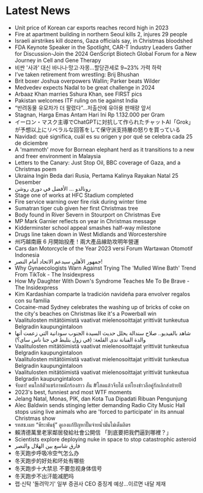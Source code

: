 # Latest News
-  Unit price of Korean car exports reaches record high in 2023
-  Fire at apartment building in northern Seoul kills 2, injures 29 people
-  Israeli airstrikes kill dozens, Gaza officials say, in Christmas bloodshed
-  FDA Keynote Speaker in the Spotlight, CAR-T Industry Leaders Gather for Discussion-Join the 2024 GenScript Biotech Global Forum for a New Journey in Cell and Gene Therapy
-  비싼 '사과' 대신 바나나·망고·자몽...할당관세로 9~23% 가력 하락
-  I’ve taken retirement from wrestling: Brij Bhushan
-  Brit boxer Joshua overpowers Wallin; Parker beats Wilder
-  Medvedev expects Nadal to be great challenge in 2024
-  Arbaaz Khan marries Sshura Khan, see FIRST pics
-  Pakistan welcomes ITF ruling on tie against India
-  “반려동물 유모차가 더 팔렸다”…저출산에 유아용 판매량 앞서
-  Stagnan, Harga Emas Antam Hari Ini Rp 1.132.000 per Gram
-  イーロン・マスク主導でChatGPTに対抗して作られたチャットAI「Grok」が予想以上にリベラルな回答をして保守派支持層の怒りを買っている
-  Navidad: qué significa, cuál es su origen y por qué se celebra cada 25 de diciembre
-  A 'mammoth' move for Bornean elephant herd as it transitions to a new and freer environment in Malaysia
-  Letters to the Canary: Just Stop Oil, BBC coverage of Gaza, and a Christmas poem
-  Ukraina Ingin Beda dari Rusia, Pertama Kalinya Rayakan Natal 25 Desember
-  رونالدو … الأفضل في دوري روشن
-  Stage one of works at HFC Stadium completed
-  Fire service warning over fire risk during winter time
-  Sumatran tiger cub given her first Christmas tree
-  Body found in River Severn in Stourport on Christmas Eve
-  MP Mark Garnier reflects on year in Christmas message
-  Kidderminster school appeal smashes half-way milestone
-  Drugs line taken down in West Midlands and Worcestershire
-  州巧越南廠 6 月開始投產！兩大產品線助攻明年營運
-  Cars dan Motorcycle of the Year 2023 versi Forum Wartawan Otomotif Indonesia
-  جمهور الأهلي سيدعم الاتحاد أمام النصر!
-  Why Gynaecologists Warn Against Trying The 'Mulled Wine Bath' Trend From TikTok - The Insidexpress
-  How My Daughter With Down's Syndrome Teaches Me To Be Brave - The Insidexpress
-  Kim Kardashian comparte la tradición navideña para envolver regalos con su familia
-  Cocaine-mad Sydney celebrates the washing up of bricks of coke on the city's beaches on Christmas like it's a Powerball win
-  Vaalitulosten mitätöimistä vaativat mielenosoittajat yrittivät tunkeutua Belgradin kaupungintaloon
-  شاهد بالفيديو.. صلاح سندالة يحلل حديث السيدة الجنوب سودانية التي زعمت أنها والدة الفنانة ندى القلعة: (في زول بتلبط في جنا ناس ساي؟)
-  Vaalitulosten mitätöimistä vaativat mielenosoittajat yrittivät tunkeutua Belgradin kaupungintaloon
-  Vaalitulosten mitätöimistä vaativat mielenosoittajat yrittivät tunkeutua Belgradin kaupungintaloon
-  Vaalitulosten mitätöimistä vaativat mielenosoittajat yrittivät tunkeutua Belgradin kaupungintaloon
-  จับตา! คนใกล้ตัวแชร์ภาพนักร้องสาว ลั่น #โสดแล้วจีบได้ แห่โยงข่าวลือคู่รักเลิกส่งท้ายปี
-  2023's best, funniest and most WTF moments
-  Jelang Natal, Monas, PIK, dan Kota Tua Dipadati Ribuan Pengunjung
-  Alec Baldwin sends stinging letter demanding Radio City Music Hall stops using live animals who are 'forced to participate' in its annual Christmas show
-  รทสช.เผย “พีระพันธุ์” ดูเองแก้ปัญหาปั๊มจ่ายน้ำมันไม่เต็มลิตร
-  賴清德萬里老家鄰居發給社會公開信 「到底要把我們逼到哪裡？」
-  Scientists explore deploying nuke in space to stop catastrophic asteroid
-  فارق شاسع بين الهلال والنصر
-  冬天跑步呼吸冷空气怎么办
-  冬天跑步的好处和坏处有哪些
-  冬天跑步十大禁忌 不要忽视身体信号
-  冬天跑步不出汗能减肥吗
-  랩·신탁 '돌려막기' 일부 증권사 CEO 중징계 예상…이르면 내달 제재
